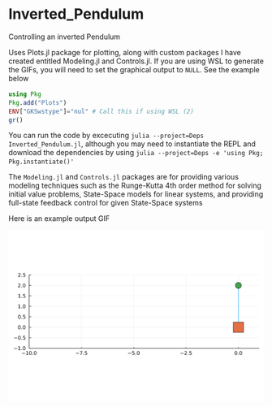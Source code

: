 # Inverted_Pendulum
Controlling an inverted Pendulum

Uses Plots.jl package for plotting, along with custom packages I have created entitled Modeling.jl and Controls.jl. If you are using WSL to generate the GIFs, you will need to set the graphical output to `NULL`. See the example below

```julia
using Pkg
Pkg.add("Plots")
ENV["GKSwstype"]="nul" # Call this if using WSL (2)
gr()
```

You can run the code by excecuting `julia --project=Deps Inverted_Pendulum.jl`, although you may need to instantiate the REPL and download the dependencies by using `julia --project=Deps -e 'using Pkg; Pkg.instantiate()'`

The `Modeling.jl` and `Controls.jl` packages are for providing various modeling techniques such as the Runge-Kutta 4th order method for solving initial value problems, State-Space models for linear systems, and providing full-state feedback control for given State-Space systems

Here is an example output GIF

![model_gif](https://raw.githubusercontent.com/ikerbiker/Inverted_Pendulum/main/gifs/Inverted_pendulum.gif)
